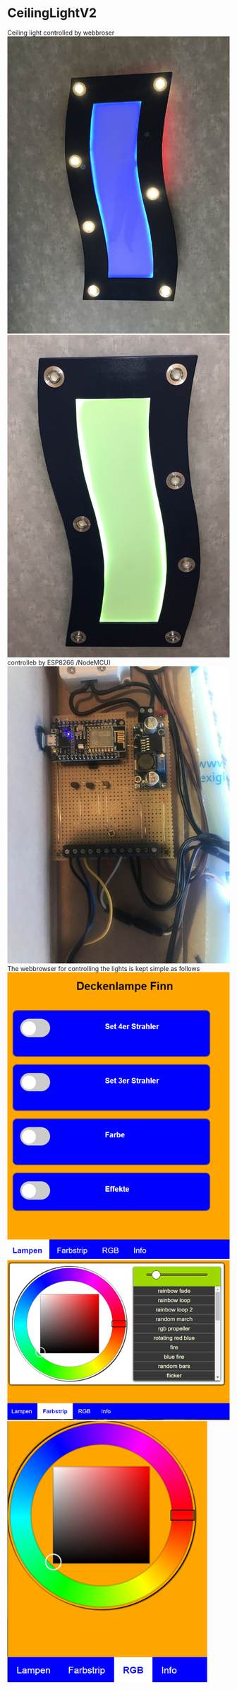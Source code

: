 # CeilingLightV2
Ceiling light controlled by webbroser
![fullBlue](./pic/CL01.jpg)
![fullGreen](./pic/CL03.jpg)
controlleb by ESP8266 /NodeMCU)
![Electronic](./pic/CL02.jpg)
The webbrowser for controlling the lights is kept simple as follows
![LightControl](./pic/Browser_main.png)
![effects](./pic/Browser_effect.png)
![RGB](./pic/Browser_RGB.png)
